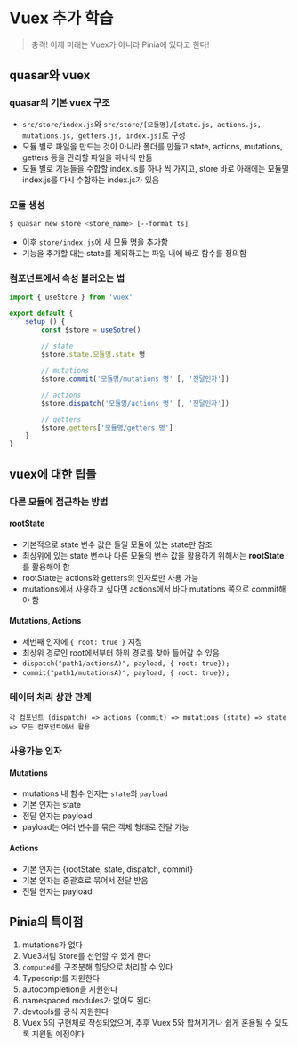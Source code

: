 # Vuex 추가 학습

> 충격! 이제 미래는 Vuex가 아니라 Pinia에 있다고 한다!



## quasar와 vuex

### quasar의 기본 vuex 구조

- `src/store/index.js`와 `src/store/[모듈명]/[state.js, actions.js, mutations.js, getters.js, index.js]`로 구성
- 모듈 별로 파일을 만드는 것이 아니라 폴더를 만들고 state, actions, mutations, getters 등을 관리할 파일을 하나씩 만듦
- 모듈 별로 기능들을 수합할 index.js를 하나 씩 가지고, store 바로 아래에는 모듈멸 index.js를 다시 수합하는 index.js가 있음



### 모듈 생성

```bash
$ quasar new store <store_name> [--format ts]
```

- 이후 `store/index.js`에 새 모듈 명을 추가함
- 기능을 추가할 대는 state를 제외하고는 파일 내에 바로 함수를 정의함



### 컴포넌트에서 속성 불러오는 법

```javascript
import { useStore } from 'vuex'

export default {
    setup () {
        const $store = useSotre()
        
        // state
        $store.state.모듈명.state 명

        // mutations
        $store.commit('모듈명/mutations 명' [, '전달인자'])

        // actions
        $store.dispatch('모듈명/actions 명' [, '전달인자'])

        // getters
        $store.getters['모듈명/getters 명']
    }
}

```



## vuex에 대한 팁들

### 다른 모듈에 접근하는 방법

#### rootState

- 기본적으로 state 변수 값은 돌일 모듈에 있는 state만 참조
- 최상위에 있는 state 변수나 다른 모듈의 변수 값을 활용하기 위해서는 **rootState**를 활용해야 함
- rootState는 actions와 getters의 인자로만 사용 가능
- mutations에서 사용하고 싶다면 actions에서 바다 mutations 쪽으로 commit해야 함



#### Mutations, Actions

- 세번째 인자에 `{ root: true }` 지정
- 최상위 경로인 root에서부터 하위 경로를 찾아 들어갈 수 있음
- `dispatch("path1/actionsA)", payload, { root: true});`
- `commit("path1/mutationsA)", payload, { root: true});`



### 데이터 처리 상관 관계

```
각 컴포넌트 (dispatch) => actions (commit) => mutations (state) => state => 모든 컴포넌트에서 활용
```



### 사용가능 인자

#### Mutations

- mutations 내 함수 인자는 `state`와 `payload`
- 기본 인자는 state
- 전달 인자는 payload
- payload는 여러 변수를 묶은 객체 형태로 전달 가능

#### Actions

- 기본 인자는 {rootState, state, dispatch, commit}
- 기본 인자는 중괄호로 묶어서 전달 받음
- 전달 인자는 payload



## Pinia의 특이점

1. mutations가 없다
2. Vue3처럼 Store를 선언할 수 있게 한다
3. `computed`를 구조분해 할당으로 처리할 수 있다
4. Typescript를 지원한다
5. autocompletion을 지원한다
6. namespaced modules가 없어도 된다
7. devtools를 공식 지원한다
8. Vuex 5의 구현체로 작성되었으며, 추후 Vuex 5와 합쳐지거나 쉽게 혼용될 수 있도록 지원될 예정이다





